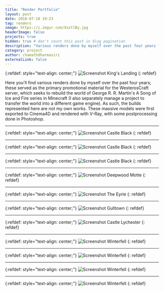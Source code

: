 ```yaml
---
title: "Render Portfolio"
layout: post
date: 2018-07-18 19:23
tag: renders
image: https://i.imgur.com/XxztlBy.jpg
headerImage: false
projects: true
hidden: true # don't count this post in blog pagination
description: "Various renders done by myself over the past four years for the WesterosCraft server."
category: project
author: chamathdharmasiri
externalLink: false
---
```


{:refdef: style="text-align: center;"}
![Screenshot](https://i.imgur.com/XxztlBy.jpg)
King's Landing
{: refdef}

Here you'll find various renders done by myself over the past four years; these served as the primary promotional material for the WesterosCraft server, which seeks to rebuild the world of George R. R. Martin's A Song of Ice and Fire series in Minecraft (I also separately manage a project to transfer the world into a different game engine). As such, the builds represented here are not my own works. These massive models were first exported to Cinema4D and rendered with V-Ray, with some postprocessing done in Photoshop.

---

{:refdef: style="text-align: center;"}
![Screenshot](https://i.imgur.com/knHzcN7.jpg)
Castle Black
{: refdef}

---

{:refdef: style="text-align: center;"}
![Screenshot](https://i.imgur.com/aMfObnM.jpg)
Castle Black
{: refdef}

---

{:refdef: style="text-align: center;"}
![Screenshot](https://i.imgur.com/5hS30eX.jpg)
Castle Black
{: refdef}

---

{:refdef: style="text-align: center;"}
![Screenshot](https://i.imgur.com/Ltmzjob.jpg)
Deepwood Motte
{: refdef}

---

{:refdef: style="text-align: center;"}
![Screenshot](https://i.imgur.com/bvjPvO4.jpg)
The Eyrie
{: refdef}

---

{:refdef: style="text-align: center;"}
![Screenshot](https://i.imgur.com/bX0wisN.jpg)
Gulltown
{: refdef}

---

{:refdef: style="text-align: center;"}
![Screenshot](https://i.imgur.com/jzW0mS5.jpg)
Castle Lychester
{: refdef}

---

{:refdef: style="text-align: center;"}
![Screenshot](https://i.imgur.com/fbQtaXZ.jpg)
Winterfell
{: refdef}

---

{:refdef: style="text-align: center;"}
![Screenshot](https://i.imgur.com/lC5WB2h.jpg)
Winterfell
{: refdef}

---

{:refdef: style="text-align: center;"}
![Screenshot](https://i.imgur.com/x2bihau.jpg)
Winterfell
{: refdef}

---

{:refdef: style="text-align: center;"}
![Screenshot](https://i.imgur.com/4GEtECW.jpg)
Winterfell
{: refdef}


